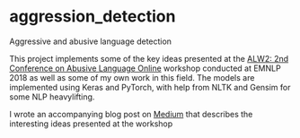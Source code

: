 # aggression_detection
Aggressive and abusive language detection


This project implements some of the key ideas presented at the [ALW2: 2nd Conference on Abusive Language Online](https://sites.google.com/view/alw2018) workshop conducted at EMNLP 2018 as well as some of my own work in this field.
The models are implemented using Keras and PyTorch, with help from NLTK and Gensim for some NLP heavylifting.

I wrote an accompanying blog post on [Medium](https://medium.com/@piesauce/what-i-learned-from-emnlp2018-papers-part-1-f7e756a1797c) that describes the interesting ideas presented at the workshop
